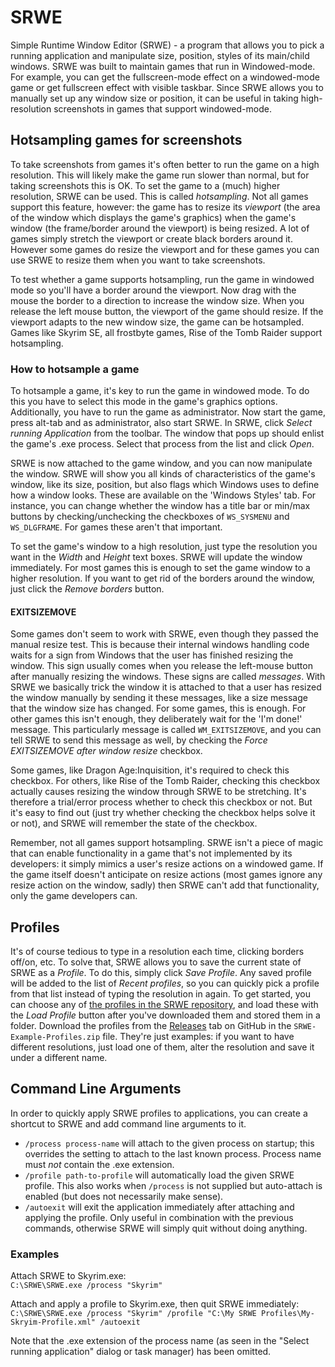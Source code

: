 # SRWE
Simple Runtime Window Editor (SRWE) - a program that allows you to pick a running
application and manipulate size, position, styles of its main/child windows.
SRWE was built to maintain games that run in Windowed-mode. For example,
you can get the fullscreen-mode effect on a windowed-mode game or get fullscreen effect
with visible taskbar.
Since SRWE allows you to manually set up any window size or position, it can be useful
in taking high-resolution screenshots in games that support windowed-mode.

## Hotsampling games for screenshots

To take screenshots from games it's often better to run the game on a high resolution. This will likely make the game run 
slower than normal, but for taking screenshots this is OK. To set the game to a (much) higher resolution, SRWE can be used. 
This is called *hotsampling*. Not all games support this feature, however: the game has to resize its *viewport* (the area of
the window which displays the game's graphics) when the game's window (the frame/border around the viewport) is being resized. A lot of 
games simply stretch the viewport or create black borders around it. However some games do resize the viewport and for these games
you can use SRWE to resize them when you want to take screenshots. 

To test whether a game supports hotsampling, run the game in windowed mode so you'll have a border around the viewport. Now drag 
with the mouse the border to a direction to increase the window size. When you release the left mouse button, the viewport of the game
should resize. If the viewport adapts to the new window size, the game can be hotsampled. Games like Skyrim SE, all frostbyte games, Rise
of the Tomb Raider support hotsampling. 

### How to hotsample a game
To hotsample a game, it's key to run the game in windowed mode. To do this you have to select this mode in the game's graphics options.
Additionally, you have to run the game as administrator. Now start the game, press alt-tab and as administrator, also start SRWE. In 
SRWE, click _Select running Application_ from the toolbar. The window that pops up should enlist the game's .exe process. Select 
that process from the list and click _Open_. 

SRWE is now attached to the game window, and you can now manipulate the window. SRWE will show you all kinds of characteristics of the 
game's window, like its size, position, but also flags which Windows uses to define how a window looks. These are available on 
the 'Windows Styles' tab. For instance, you can change whether the window has a title bar or min/max buttons by checking/unchecking 
the checkboxes of `WS_SYSMENU` and `WS_DLGFRAME`. For games these aren't that important. 

To set the game's window to a high resolution, just type the resolution you want in the _Width_ and _Height_ text boxes. SRWE will update
the window immediately. For most games this is enough to set the game window to a higher resolution. If you want to get rid of the 
borders around the window, just click the _Remove borders_ button. 

#### EXITSIZEMOVE

Some games don't seem to work with SRWE, even though they passed the manual resize test. This is because their internal windows handling 
code waits for a sign from Windows that the user has finished resizing the window. This sign usually comes when you release the left-mouse
button after manually resizing the windows. These signs are called _messages_. With SRWE we basically trick the window it is attached to
that a user has resized the window manually by sending it these messages, like a size message that the window size has changed. For some
games, this is enough. For other games this isn't enough, they deliberately wait for the 'I'm done!' message. This particularly message is
called `WM_EXITSIZEMOVE`, and you can tell SRWE to send this message as well, by checking the _Force EXITSIZEMOVE after window resize_ 
checkbox. 

Some games, like Dragon Age:Inquisition, it's required to check this checkbox. For others, like Rise of the Tomb Raider, 
checking this checkbox actually causes resizing the window through SRWE to be stretching. It's therefore a trial/error process whether
to check this checkbox or not. But it's easy to find out (just try whether checking the checkbox helps solve it or not), and SRWE will remember 
the state of the checkbox. 

Remember, not all games support hotsampling. SRWE isn't a piece of magic that can enable functionality in a game that's not implemented by its developers:
it simply mimics a user's resize actions on a windowed game. If the game itself doesn't anticipate on resize actions (most games ignore any resize action
on the window, sadly) then SRWE can't add that functionality, only the game developers can.

## Profiles
It's of course tedious to type in a resolution each time, clicking borders off/on, etc. To solve that, SRWE allows you to save the
current state of SRWE as a _Profile_. To do this, simply click _Save Profile_. Any saved profile will be added to the list of 
_Recent profiles_, so you can quickly pick a profile from that list instead of typing the resolution in again. To get started, 
you can choose any of [the profiles in the SRWE repository](https://github.com/dtgDTGdtg/SRWE/tree/master/Profiles), and load these with
the _Load Profile_ button after you've downloaded them and stored them in a folder. Download the profiles from the 
[Releases](https://github.com/dtgDTGdtg/SRWE/releases) tab on GitHub in the `SRWE-Example-Profiles.zip` file. They're just examples: if you want to have different
resolutions, just load one of them, alter the resolution and save it under a different name. 

## Command Line Arguments
In order to quickly apply SRWE profiles to applications, you can create a shortcut to SRWE and add command line arguments to it.

- `/process process-name` will attach to the given process on startup; this overrides the setting to attach to the last known process. Process name must _not_ contain the .exe extension.
- `/profile path-to-profile` will automatically load the given SRWE profile. This also works when `/process` is not supplied but auto-attach is enabled (but does not necessarily make sense).
- `/autoexit` will exit the application immediately after attaching and applying the profile. Only useful in combination with the previous commands, otherwise SRWE will simply quit without doing anything.

### Examples
Attach SRWE to Skyrim.exe:  
`C:\SRWE\SRWE.exe /process "Skyrim"`

Attach and apply a profile to Skyrim.exe, then quit SRWE immediately:  
`C:\SRWE\SRWE.exe /process "Skyrim" /profile "C:\My SRWE Profiles\My-Skryim-Profile.xml" /autoexit`

Note that the .exe extension of the process name (as seen in the "Select running application" dialog or task manager) has been omitted.